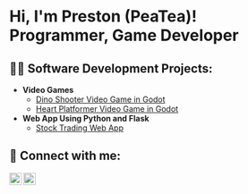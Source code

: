 <h1>Hi, I'm Preston (PeaTea)! <br/><a>Programmer</a>, <a/">Game Developer</a></h1>

<h2>👨‍💻 Software Development Projects:</h2>

- <b>Video Games</b>
  - [Dino Shooter Video Game in Godot]()
  - [Heart Platformer Video Game in Godot]()
- <b>Web App Using Python and Flask</b>
  - [Stock Trading Web App]()

<h2> 🤳 Connect with me:</h2>

[<img align="left" alt="PeaTea | YouTube" width="22px" src="https://cdn.jsdelivr.net/npm/simple-icons@v3/icons/youtube.svg" />][youtube]
[<img align="left" alt="Preston | LinkedIn" width="22px" src="https://cdn.jsdelivr.net/npm/simple-icons@v3/icons/linkedin.svg" />][linkedin]

[youtube]: https://www.youtube.com/@peatea16
[linkedin]: https://www.linkedin.com/in/preston-williams-2a6739233/

<!--
**joshmadakor1/joshmadakor1** is a ✨ _special_ ✨ repository because its `README.md` (this file) appears on your GitHub profile.

Here are some ideas to get you started:

- 🔭 I’m currently working on ...
- 🌱 I’m currently learning ...
- 👯 I’m looking to collaborate on ...
- 🤔 I’m looking for help with ...
- 💬 Ask me about ...
- 📫 How to reach me: ...
- 😄 Pronouns: ...
- ⚡ Fun fact: ...
-->
